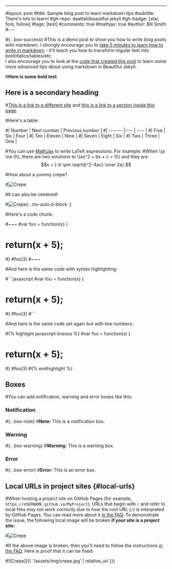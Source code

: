 ---
#️layout: post
#title: Sample blog post to learn markdown tips
#subtitle: There's lots to learn!
#gh-repo: daattali/beautiful-jekyll
#gh-badge: [star, fork, follow]
#tags: [test]
#comments: true
#mathjax: true
#author: Bill Smith
#---

#{: .box-success}
#This is a demo post to show you how to write blog posts with markdown.  I strongly encourage you to [take 5 minutes to learn how to write in markdown](https://markdowntutorial.com/) - it'll teach you how to transform regular text into bold/italics/tables/etc.<br/>I also encourage you to look at the [code that created this post](https://raw.githubusercontent.com/daattali/beautiful-jekyll/master/_posts/2020-02-28-sample-markdown.md) to learn some more advanced tips about using markdown in Beautiful Jekyll.

#**Here is some bold text**

## Here is a secondary heading

#[This is a link to a different site](https://deanattali.com/) and [this is a link to a section inside this page](#local-urls).

#Here's a table:

#| Number | Next number | Previous number |
#| :------ |:--- | :--- |
#| Five | Six | Four |
#| Ten | Eleven | Nine |
#| Seven | Eight | Six |
#| Two | Three | One |

#You can use [MathJax](https://www.mathjax.org/) to write LaTeX expressions. For example:
#When \\(a \ne 0\\), there are two solutions to \\(ax^2 + bx + c = 0\\) and they are $$x = {-b \pm \sqrt{b^2-4ac} \over 2a}.$$

#How about a yummy crepe?

#![Crepe](https://beautifuljekyll.com/assets/img/crepe.jpg)

#It can also be centered!

#![Crepe](https://beautifuljekyll.com/assets/img/crepe.jpg){: .mx-auto.d-block :}

#Here's a code chunk:

#~~~
#var foo = function(x) {
#  return(x + 5);
#}
#foo(3)
#~~~

#And here is the same code with syntax highlighting:

#```javascript
#var foo = function(x) {
#  return(x + 5);
#}
#foo(3)
#```

#And here is the same code yet again but with line numbers:

#{% highlight javascript linenos %}
#var foo = function(x) {
#  return(x + 5);
#}
#foo(3)
#{% endhighlight %}

## Boxes
#You can add notification, warning and error boxes like this:

### Notification

#{: .box-note}
#**Note:** This is a notification box.

### Warning

#{: .box-warning}
#**Warning:** This is a warning box.

### Error

#{: .box-error}
#**Error:** This is an error box.

## Local URLs in project sites {#local-urls}

#When hosting a *project site* on GitHub Pages (for example, `https://USERNAME.github.io/MyProject`), URLs that begin with `/` and refer to local files may not work correctly due to how the root URL (`/`) is interpreted by GitHub Pages. You can read more about it [in the FAQ](https://beautifuljekyll.com/faq/#links-in-project-page). To demonstrate the issue, the following local image will be broken **if your site is a project site:**

#![Crepe](/assets/img/crepe.jpg)

#If the above image is broken, then you'll need to follow the instructions [in the FAQ](https://beautifuljekyll.com/faq/#links-in-project-page). Here is proof that it can be fixed:

#![Crepe]({{ '/assets/img/crepe.jpg' | relative_url }})

